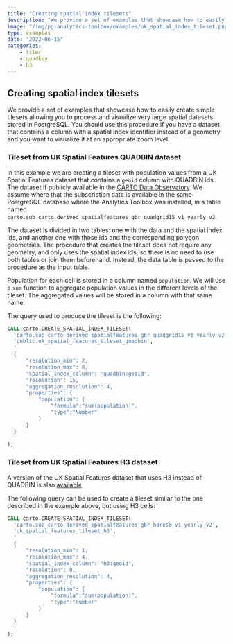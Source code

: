 ```yaml
---
title: "Creating spatial index tilesets"
description: "We provide a set of examples that showcase how to easily create tilesets based on spatial indexes allowing you to process and visualize very large spatial datasets stored in Postgres. You should use this procedure if you have a dataset that contains a column with a spatial index identifier instead of a geometry and you want to visualize it at an appropriate zoom level."
image: "/img/pg-analytics-toolbox/examples/uk_spatial_index_tileset.png"
type: examples
date: "2022-06-15"
categories:
    - tiler
    - quadkey
    - h3
---
```

## Creating spatial index tilesets

We provide a set of examples that showcase how to easily create simple tilesets allowing you to process and visualize very large spatial datasets stored in PostgreSQL. You should use this procedure if you have a dataset that contains a column with a spatial index identifier instead of a geometry and you want to visualize it at an appropriate zoom level.

### Tileset from UK Spatial Features QUADBIN dataset

In this example we are creating a tileset with population values from a UK Spatial Features dataset that contains a `geoid` column with QUADBIN ids. The dataset if publicly available in the [CARTO Data Observatory](https://gcp-us-east1.app.carto.com/data/observatory/carto/subscriptions.cdb_spatial_fea_1e9882ab). We assume where that the subscription data is available in the same PostgreSQL database where the Analytics Toolbox was installed, in a table named `carto.sub_carto_derived_spatialfeatures_gbr_quadgrid15_v1_yearly_v2`.

The dataset is divided in two tables: one with the data and the spatial index ids, and another one with those ids and the corresponding polygon geometries. The procedure that creates the tileset does not require any geometry, and only uses the spatial index ids, so there is no need to use both tables or join them beforehand. Instead, the data table is passed to the procedure as the input table.

Population for each cell is stored in a column named `population`. We will use a `sum` function to aggregate population values in the different levels of the tileset. The aggregated values will be stored in a column with that same name.

The query used to produce the tileset is the following:

```sql
CALL carto.CREATE_SPATIAL_INDEX_TILESET(
  'carto.sub_carto_derived_spatialfeatures_gbr_quadgrid15_v1_yearly_v2',
  'public.uk_spatial_features_tileset_quadbin',
  '
  {
      "resolution_min": 2,
      "resolution_max": 8,
      "spatial_index_column": "quadbin:geoid",
      "resolution": 15,
      "aggregation_resolution": 4,
      "properties": {
          "population": {
              "formula":"sum(population)",
              "type":"Number"
          }
      }
  }
  '
);
```


### Tileset from UK Spatial Features H3 dataset

A version of the UK Spatial Features dataset that uses H3 instead of QUADBIN is also [available](https://gcp-us-east1.app.carto.com/catalog/dataset/cdb_spatial_fea_6b8f8034).

The following query can be used to create a tileset similar to the one described in the example above, but using H3 cells:

```sql
CALL carto.CREATE_SPATIAL_INDEX_TILESET(
  'carto.sub_carto_derived_spatialfeatures_gbr_h3res8_v1_yearly_v2',
  'uk_spatial_features_tileset_h3',
  '
  {
      "resolution_min": 1,
      "resolution_max": 4,
      "spatial_index_column": "h3:geoid",
      "resolution": 8,
      "aggregation_resolution": 4,
      "properties": {
          "population": {
              "formula":"sum(population)",
              "type":"Number"
          }
      }
  }
  '
);
```
